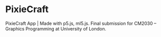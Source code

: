 # PixieCraft
PixieCraft App | Made with p5.js, ml5.js. Final submission for CM2030 – Graphics Programming at University of London.

